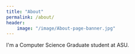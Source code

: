 ```yaml
---
title: "About"
permalink: /about/
header:
    image: "/image/About-page-banner.jpg"
---
```


I'm a Computer Science Graduate student at ASU.